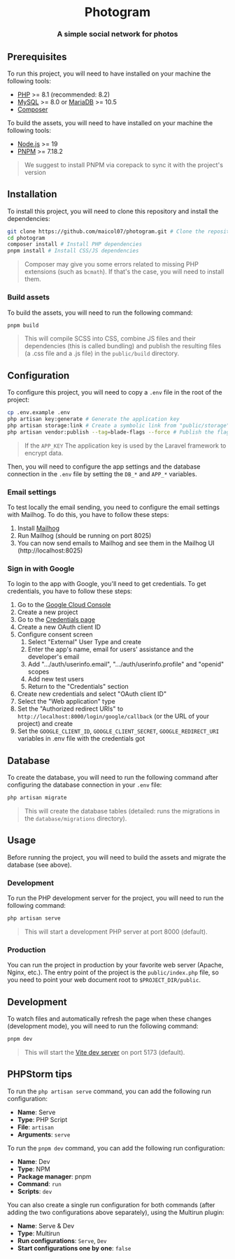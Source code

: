 <div style="text-align: center">

# Photogram

### A simple social network for photos

</div>

## Prerequisites

To run this project, you will need to have installed on your machine the following tools:

- [PHP](https://www.php.net/downloads.php) >= 8.1 (recommended: 8.2)
- [MySQL](https://dev.mysql.com/downloads/mysql/) >= 8.0 or [MariaDB](https://mariadb.org/download/) >= 10.5
- [Composer](https://getcomposer.org/download/)

To build the assets, you will need to have installed on your machine the following tools:

- [Node.js](https://nodejs.org/en/download/) >= 19
- [PNPM](https://pnpm.io/installation) >= 7.18.2

> We suggest to install PNPM via corepack to sync it with the project's version

## Installation

To install this project, you will need to clone this repository and install the dependencies:

```bash
git clone https://github.com/maicol07/photogram.git # Clone the repository
cd photogram
composer install # Install PHP dependencies
pnpm install # Install CSS/JS dependencies
```

> Composer may give you some errors related to missing PHP extensions (such as `bcmath`). If that's the case, you will need to install them.

### Build assets

To build the assets, you will need to run the following command:

```bash
pnpm build
```

> This will compile SCSS into CSS, combine JS files and their dependencies (this is called bundling) and publish the resulting files (a .css file and a .js file) in the `public/build` directory.

## Configuration

To configure this project, you will need to copy a `.env` file in the root of the project:

```bash
cp .env.example .env
php artisan key:generate # Generate the application key
php artisan storage:link # Create a symbolic link from "public/storage" to "storage/app/public" to make the files in the "public/storage" directory accessible from the web
php artisan vendor:publish --tag=blade-flags --force # Publish the flags images provided by blade-flags to the public directory
```

> If the `APP_KEY`  The application key is used by the Laravel framework to encrypt data.

Then, you will need to configure the app settings and the database connection in the `.env` file by setting
the `DB_*` and `APP_*` variables.

### Email settings
To test locally the email sending, you need to configure the email settings with Mailhog. To do this, you have to follow these steps:
1. Install [Mailhog](https://github.com/mailhog/MailHog)
2. Run Mailhog (should be running on port 8025)
3. You can now send emails to Mailhog and see them in the Mailhog UI (http://localhost:8025)

### Sign in with Google
To login to the app with Google, you'll need to get credentials. To get credentials, you have to follow these steps:
1. Go to the [Google Cloud Console](https://console.cloud.google.com/)
2. Create a new project
3. Go to the [Credentials page](https://console.cloud.google.com/apis/credentials)
4. Create a new OAuth client ID
5. Configure consent screen
   1. Select "External" User Type and create
   2. Enter the app's name, email for users' assistance and the developer's email
   3. Add ".../auth/userinfo.email", ".../auth/userinfo.profile" and "openid" scopes
   4. Add new test users
   5. Return to the "Credentials" section
6. Create new credentials and select "OAuth client ID"
7. Select the "Web application" type
8. Set the "Authorized redirect URIs" to `http://localhost:8000/login/google/callback` (or the URL of your project) and create
9. Set the `GOOGLE_CLIENT_ID`, `GOOGLE_CLIENT_SECRET`, `GOOGLE_REDIRECT_URI` variables in .env file with the credentials got

## Database

To create the database, you will need to run the following command after configuring the database connection in
your `.env` file:

```bash
php artisan migrate
```

> This will create the database tables (detailed: runs the migrations in the `database/migrations` directory).

## Usage

Before running the project, you will need to build the assets and migrate the database (see above).

### Development

To run the PHP development server for the project, you will need to run the following command:

```bash
php artisan serve
```

> This will start a development PHP server at port 8000 (default).

### Production

You can run the project in production by your favorite web server (Apache, Nginx, etc.). The entry point of the
project is the `public/index.php` file, so you need to point your web document root to `$PROJECT_DIR/public`.

## Development

To watch files and automatically refresh the page when these changes (development mode), you will need to run the following command:

```bash
pnpm dev
```

> This will start the [Vite dev server](https://vitejs.dev/guide/) on port 5173 (default).

## PHPStorm tips

To run the `php artisan serve` command, you can add the following run configuration:

- **Name**: Serve
- **Type**: PHP Script
- **File**: `artisan`
- **Arguments**: `serve`

To run the `pnpm dev` command, you can add the following run configuration:

- **Name**: Dev
- **Type**: NPM
- **Package manager**: pnpm
- **Command**: `run`
- **Scripts**: `dev`

You can also create a single run configuration for both commands (after adding the two configurations above separately),
using the Multirun plugin:

- **Name**: Serve & Dev
- **Type**: Multirun
- **Run configurations**: `Serve`, `Dev`
- **Start configurations one by one**: `false`
